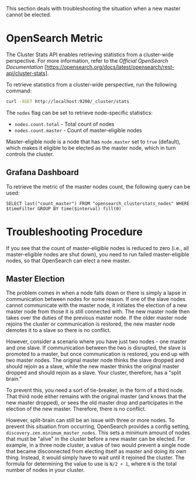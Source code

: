 This section deals with troubleshooting the situation when a new master cannot be elected.

# OpenSearch Metric

The Cluster Stats API enables retrieving statistics from a cluster-wide perspective.
For more information, refer to the _Official OpenSearch Documentation_ [https://opensearch.org/docs/latest/opensearch/rest-api/cluster-stats].

To retrieve statistics from a cluster-wide perspective, run the following command:

```sh
curl -XGET http://localhost:9200/_cluster/stats
```

The `nodes` flag can be set to retrieve node-specific statistics:

* `nodes.count.total` - Total count of nodes
* `nodes.count.master` - Count of master-eligible nodes

Master-eligible node is a node that has `node.master` set to `true` (default), which makes it eligible to be elected as the master node, which in turn controls the cluster.

## Grafana Dashboard

To retrieve the metric of the master nodes count, the following query can be used:

```text
SELECT last("count_master") FROM "opensearch_clusterstats_nodes" WHERE $timeFilter GROUP BY time($interval) fill(0)
```

# Troubleshooting Procedure

If you see that the count of master-eligible nodes is reduced to zero (i.e., all master-eligible nodes are shut down), you need to run failed master-eligible nodes,
so that OpenSearch can elect a new master.

## Master Election

The problem comes in when a node falls down or there is simply a lapse in communication between nodes for some reason.
If one of the slave nodes cannot communicate with the master node, it initiates the election of a new master node from those it is still connected with.
The new master node then takes over the duties of the previous master node.
If the older master node rejoins the cluster or communication is restored, the new master node demotes it to a slave so there is no conflict.

However, consider a scenario where you have just two nodes - one master and one slave.
If communication between the two is disrupted, the slave is promoted to a master, but once communication is restored, you end up with two master nodes.
The original master node thinks the slave dropped and should rejoin as a slave, while the new master thinks the original master dropped and should rejoin as a slave.
Your cluster, therefore, has a "split brain."

To prevent this, you need a sort of tie-breaker, in the form of a third node.
That third node either remains with the original master (and knows that the new master dropped), or sees the old master drop and participates in the election of the new master.
Therefore, there is no conflict.

However, split-brain can still be an issue with three or more nodes. To prevent this situation from occurring, OpenSearch provides a config setting, `discovery.zen.minimum_master_nodes`.
This sets a minimum amount of nodes that must be "alive" in the cluster before a new master can be elected.
For example, in a three node cluster, a value of two would prevent a single node that became disconnected from electing itself as master and doing its own thing.
Instead, it would simply have to wait until it rejoined the cluster. The formula for determining the value to use is `N/2 + 1`, where `N` is the total number of nodes in your cluster.
